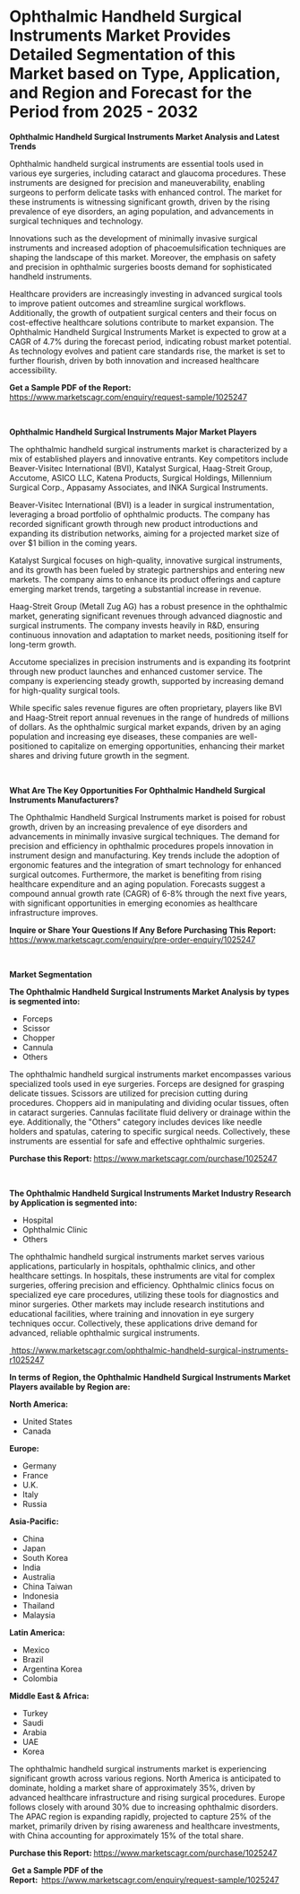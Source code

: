 <p><h1>Ophthalmic Handheld Surgical Instruments Market Provides Detailed Segmentation of this Market based on Type, Application, and Region and Forecast for the Period from 2025 - 2032</h1></p><p><strong>Ophthalmic Handheld Surgical Instruments Market Analysis and Latest Trends</strong></p>
<p><p>Ophthalmic handheld surgical instruments are essential tools used in various eye surgeries, including cataract and glaucoma procedures. These instruments are designed for precision and maneuverability, enabling surgeons to perform delicate tasks with enhanced control. The market for these instruments is witnessing significant growth, driven by the rising prevalence of eye disorders, an aging population, and advancements in surgical techniques and technology. </p><p>Innovations such as the development of minimally invasive surgical instruments and increased adoption of phacoemulsification techniques are shaping the landscape of this market. Moreover, the emphasis on safety and precision in ophthalmic surgeries boosts demand for sophisticated handheld instruments. </p><p>Healthcare providers are increasingly investing in advanced surgical tools to improve patient outcomes and streamline surgical workflows. Additionally, the growth of outpatient surgical centers and their focus on cost-effective healthcare solutions contribute to market expansion. The Ophthalmic Handheld Surgical Instruments Market is expected to grow at a CAGR of 4.7% during the forecast period, indicating robust market potential. As technology evolves and patient care standards rise, the market is set to further flourish, driven by both innovation and increased healthcare accessibility.</p></p>
<p><strong>Get a Sample PDF of the Report:&nbsp;</strong> <a href="https://www.marketscagr.com/enquiry/request-sample/1025247?utm_campaign=3700&utm_medium=2&utm_source=Github&utm_content=ia&utm_term=17042025&utm_id=ophthalmic-handheld-surgical-instruments">https://www.marketscagr.com/enquiry/request-sample/1025247</a></p>
<p>&nbsp;</p>
<p><strong>Ophthalmic Handheld Surgical Instruments Major Market Players</strong></p>
<p><p>The ophthalmic handheld surgical instruments market is characterized by a mix of established players and innovative entrants. Key competitors include Beaver-Visitec International (BVI), Katalyst Surgical, Haag-Streit Group, Accutome, ASICO LLC, Katena Products, Surgical Holdings, Millennium Surgical Corp., Appasamy Associates, and INKA Surgical Instruments. </p><p>Beaver-Visitec International (BVI) is a leader in surgical instrumentation, leveraging a broad portfolio of ophthalmic products. The company has recorded significant growth through new product introductions and expanding its distribution networks, aiming for a projected market size of over $1 billion in the coming years.</p><p>Katalyst Surgical focuses on high-quality, innovative surgical instruments, and its growth has been fueled by strategic partnerships and entering new markets. The company aims to enhance its product offerings and capture emerging market trends, targeting a substantial increase in revenue.</p><p>Haag-Streit Group (Metall Zug AG) has a robust presence in the ophthalmic market, generating significant revenues through advanced diagnostic and surgical instruments. The company invests heavily in R&D, ensuring continuous innovation and adaptation to market needs, positioning itself for long-term growth.</p><p>Accutome specializes in precision instruments and is expanding its footprint through new product launches and enhanced customer service. The company is experiencing steady growth, supported by increasing demand for high-quality surgical tools.</p><p>While specific sales revenue figures are often proprietary, players like BVI and Haag-Streit report annual revenues in the range of hundreds of millions of dollars. As the ophthalmic surgical market expands, driven by an aging population and increasing eye diseases, these companies are well-positioned to capitalize on emerging opportunities, enhancing their market shares and driving future growth in the segment.</p></p>
<p>&nbsp;</p>
<p><strong>What Are The Key Opportunities For Ophthalmic Handheld Surgical Instruments Manufacturers?</strong></p>
<p><p>The Ophthalmic Handheld Surgical Instruments market is poised for robust growth, driven by an increasing prevalence of eye disorders and advancements in minimally invasive surgical techniques. The demand for precision and efficiency in ophthalmic procedures propels innovation in instrument design and manufacturing. Key trends include the adoption of ergonomic features and the integration of smart technology for enhanced surgical outcomes. Furthermore, the market is benefiting from rising healthcare expenditure and an aging population. Forecasts suggest a compound annual growth rate (CAGR) of 6-8% through the next five years, with significant opportunities in emerging economies as healthcare infrastructure improves.</p></p>
<p><strong>Inquire or Share Your Questions If Any Before Purchasing This Report:</strong> <a href="https://www.marketscagr.com/enquiry/pre-order-enquiry/1025247?utm_campaign=3700&utm_medium=2&utm_source=Github&utm_content=ia&utm_term=17042025&utm_id=ophthalmic-handheld-surgical-instruments">https://www.marketscagr.com/enquiry/pre-order-enquiry/1025247</a></p>
<p>&nbsp;</p>
<p><strong>Market Segmentation</strong></p>
<p><strong>The Ophthalmic Handheld Surgical Instruments Market Analysis by types is segmented into:</strong></p>
<p><ul><li>Forceps</li><li>Scissor</li><li>Chopper</li><li>Cannula</li><li>Others</li></ul></p>
<p><p>The ophthalmic handheld surgical instruments market encompasses various specialized tools used in eye surgeries. Forceps are designed for grasping delicate tissues. Scissors are utilized for precision cutting during procedures. Choppers aid in manipulating and dividing ocular tissues, often in cataract surgeries. Cannulas facilitate fluid delivery or drainage within the eye. Additionally, the "Others" category includes devices like needle holders and spatulas, catering to specific surgical needs. Collectively, these instruments are essential for safe and effective ophthalmic surgeries.</p></p>
<p><strong>Purchase this Report:&nbsp;</strong><a href="https://www.marketscagr.com/purchase/1025247?utm_campaign=3700&utm_medium=2&utm_source=Github&utm_content=ia&utm_term=17042025&utm_id=ophthalmic-handheld-surgical-instruments">https://www.marketscagr.com/purchase/1025247</a></p>
<p>&nbsp;</p>
<p><strong>The Ophthalmic Handheld Surgical Instruments Market Industry Research by Application is segmented into:</strong></p>
<p><ul><li>Hospital</li><li>Ophthalmic Clinic</li><li>Others</li></ul></p>
<p><p>The ophthalmic handheld surgical instruments market serves various applications, particularly in hospitals, ophthalmic clinics, and other healthcare settings. In hospitals, these instruments are vital for complex surgeries, offering precision and efficiency. Ophthalmic clinics focus on specialized eye care procedures, utilizing these tools for diagnostics and minor surgeries. Other markets may include research institutions and educational facilities, where training and innovation in eye surgery techniques occur. Collectively, these applications drive demand for advanced, reliable ophthalmic surgical instruments.</p></p>
<p><a href="https://www.marketscagr.com/ophthalmic-handheld-surgical-instruments-r1025247?utm_campaign=3700&utm_medium=2&utm_source=Github&utm_content=ia&utm_term=17042025&utm_id=ophthalmic-handheld-surgical-instruments">&nbsp;https://www.marketscagr.com/ophthalmic-handheld-surgical-instruments-r1025247</a></p>
<p><strong>In terms of Region, the Ophthalmic Handheld Surgical Instruments Market Players available by Region are:</strong></p>
<p>
    <p> <strong> North America: </strong>
        <ul>
            <li>United States</li>
            <li>Canada</li>
        </ul>
        </p> 
    <p> <strong> Europe: </strong>
        <ul>
            <li>Germany</li>
            <li>France</li>
            <li>U.K.</li>
            <li>Italy</li>
            <li>Russia</li>
        </ul>
        </p> 
    <p> <strong> Asia-Pacific: </strong>
        <ul>
            <li>China</li>
            <li>Japan</li>
            <li>South Korea</li>
            <li>India</li>
            <li>Australia</li>
            <li>China Taiwan</li>
            <li>Indonesia</li>
            <li>Thailand</li>
            <li>Malaysia</li>
        </ul>
        </p> 
    <p> <strong> Latin America: </strong>
        <ul>
            <li>Mexico</li>
            <li>Brazil</li>
            <li>Argentina Korea</li>
            <li>Colombia</li>
        </ul>
        </p> 
    <p> <strong> Middle East & Africa: </strong>
        <ul>
            <li>Turkey</li>
            <li>Saudi</li>
            <li>Arabia</li>
            <li>UAE</li>
            <li>Korea</li>
        </ul>
    </p>
    </p>
<p><p>The ophthalmic handheld surgical instruments market is experiencing significant growth across various regions. North America is anticipated to dominate, holding a market share of approximately 35%, driven by advanced healthcare infrastructure and rising surgical procedures. Europe follows closely with around 30% due to increasing ophthalmic disorders. The APAC region is expanding rapidly, projected to capture 25% of the market, primarily driven by rising awareness and healthcare investments, with China accounting for approximately 15% of the total share.</p></p>
<p><strong>Purchase this Report: </strong><a href="https://www.marketscagr.com/purchase/1025247?utm_campaign=3700&utm_medium=2&utm_source=Github&utm_content=ia&utm_term=17042025&utm_id=ophthalmic-handheld-surgical-instruments">https://www.marketscagr.com/purchase/1025247</a></p>
<p>&nbsp;<strong>Get a Sample PDF of the Report:&nbsp;&nbsp;</strong><a href="https://www.marketscagr.com/enquiry/request-sample/1025247?utm_campaign=3700&utm_medium=2&utm_source=Github&utm_content=ia&utm_term=17042025&utm_id=ophthalmic-handheld-surgical-instruments">https://www.marketscagr.com/enquiry/request-sample/1025247</a></p>
<p><strong></strong></p>
<p><p></p><p></p><p></p></p>